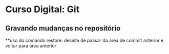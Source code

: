 # Curso Digital: Git 
## Gravando mudanças no repositório

**uso do comando restore: desiste de passar da área de commit anterior e voltar para área anterior